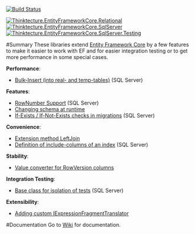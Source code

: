 [![Build Status](https://dev.azure.com/pawelgerr/Thinktecture.EntityFrameworkCore/_apis/build/status/Thinktecture.EntityFrameworkCore/Thinktecture.EntityFrameworkCore%20CI?branchName=master)](https://dev.azure.com/pawelgerr/Thinktecture.EntityFrameworkCore/_build/latest?definitionId=4&branchName=master)
  
[![Thinktecture.EntityFrameworkCore.Relational](https://img.shields.io/nuget/v/Thinktecture.EntityFrameworkCore.Relational.svg?label=Thinktecture.EntityFrameworkCore.Relational&maxAge=3600)](https://www.nuget.org/packages/Thinktecture.EntityFrameworkCore.Relational/)  
[![Thinktecture.EntityFrameworkCore.SqlServer](https://img.shields.io/nuget/v/Thinktecture.EntityFrameworkCore.SqlServer.svg?label=Thinktecture.EntityFrameworkCore.SqlServer&maxAge=3600)](https://www.nuget.org/packages/Thinktecture.EntityFrameworkCore.SqlServer/)  
[![Thinktecture.EntityFrameworkCore.SqlServer.Testing](https://img.shields.io/nuget/v/Thinktecture.EntityFrameworkCore.SqlServer.Testing.svg?label=Thinktecture.EntityFrameworkCore.SqlServer.Testing&maxAge=3600)](https://www.nuget.org/packages/Thinktecture.EntityFrameworkCore.SqlServer.Testing/)

#Summary
These libraries extend [Entity Framework Core](https://docs.microsoft.com/en-us/ef/core/) by a few features to make it easier to work with EF and for easier integration testing or to get more performance in some special cases.

**Performance**:
* [Bulk-Insert (into real- and  temp-tables)](https://dev.azure.com/pawelgerr/Thinktecture.EntityFrameworkCore/_wiki/wikis/Thinktecture.EntityFrameworkCore.wiki?pagePath=%2FBulk%252DInsert%20(into%20real%252D%20and%20%20temp%252Dtables)&wikiVersion=GBwikiMaster&pageId=2) (SQL Server)

**Features**:
* [RowNumber Support](https://dev.azure.com/pawelgerr/Thinktecture.EntityFrameworkCore/_wiki/wikis/Thinktecture.EntityFrameworkCore.wiki?pagePath=%2FFeatures%2FRowNumber%20Support&pageId=14&wikiVersion=GBwikiMaster) (SQL Server)
* [Changing schema at runtime](https://dev.azure.com/pawelgerr/Thinktecture.EntityFrameworkCore/_wiki/wikis/Thinktecture.EntityFrameworkCore.wiki?pagePath=%2FFeatures%2FChanging%20schema%20at%20runtime&pageId=6&wikiVersion=GBwikiMaster)
* [If-Exists / If-Not-Exists checks in migrations](https://dev.azure.com/pawelgerr/Thinktecture.EntityFrameworkCore/_wiki/wikis/Thinktecture.EntityFrameworkCore.wiki?pagePath=%2FFeatures%2FIf%252D(Not%252D)Exists%20checks%20in%20migrations&pageId=7&wikiVersion=GBwikiMaster) (SQL Server)

**Convenience**:
* [Extension method LeftJoin](https://dev.azure.com/pawelgerr/Thinktecture.EntityFrameworkCore/_wiki/wikis/Thinktecture.EntityFrameworkCore.wiki?pagePath=%2FConvenience%2FExtension%20method%20LeftJoin&pageId=4&wikiVersion=GBwikiMaster)
* [Definition of include-columns of an index](https://dev.azure.com/pawelgerr/Thinktecture.EntityFrameworkCore/_wiki/wikis/Thinktecture.EntityFrameworkCore.wiki?pagePath=%2FConvenience%2FInclude%252Dcolumns%20of%20an%20index&pageId=9&wikiVersion=GBwikiMaster) (SQL Server)

**Stability**:
* [Value converter for RowVersion columns](https://dev.azure.com/pawelgerr/Thinktecture.EntityFrameworkCore/_wiki/wikis/Thinktecture.EntityFrameworkCore.wiki?pagePath=%2FStability%2FRowVersion%20value%20converter&pageId=10&wikiVersion=GBwikiMaster) 

**Integration Testing**:
* [Base class for isolation of tests](https://dev.azure.com/pawelgerr/Thinktecture.EntityFrameworkCore/_wiki/wikis/Thinktecture.EntityFrameworkCore.wiki?pagePath=%2FIntegration%20Testing%2FBase%20class%20for%20isolation%20of%20tests&pageId=12&wikiVersion=GBwikiMaster) (SQL Server)

**Extensibility**:
* [Adding custom IExpressionFragmentTranslator](https://dev.azure.com/pawelgerr/Thinktecture.EntityFrameworkCore/_wiki/wikis/Thinktecture.EntityFrameworkCore.wiki?pagePath=%2FExtensibility%2FAdding%20custom%20IExpressionFragmentTranslator&pageId=24&wikiVersion=GBwikiMaster)

#Documentation
Go to [Wiki](https://dev.azure.com/pawelgerr/Thinktecture.EntityFrameworkCore/_wiki/wikis) for documentation.
